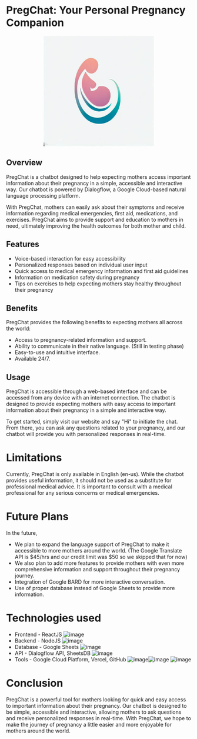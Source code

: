 # PregChat: Your Personal Pregnancy Companion
<p align="center">
  <img src="./public/logo.jpeg" width="300" />
</p>

## Overview
PregChat is a chatbot designed to help expecting mothers access important information about their pregnancy in a simple, accessible and interactive way. Our chatbot is powered by Dialogflow, a Google Cloud-based natural language processing platform.

With PregChat, mothers can easily ask about their symptoms and receive information regarding medical emergencies, first aid, medications, and exercises.  PregChat aims to provide support and education to mothers in need, ultimately improving the health outcomes for both mother and child.
## Features
- Voice-based interaction for easy accessibility
- Personalized responses based on individual user input
- Quick access to medical emergency information and first aid guidelines
- Information on medication safety during pregnancy
- Tips on exercises to help expecting mothers stay healthy throughout their pregnancy

## Benefits
PregChat provides the following benefits to expecting mothers all across the world:

- Access to pregnancy-related information and support.
- Ability to communicate in their native language. (Still in testing phase)
- Easy-to-use and intuitive interface.
- Available 24/7.

## Usage
PregChat is accessible through a web-based interface and can be accessed from any device with an internet connection. The chatbot is designed to provide expecting mothers with easy access to important information about their pregnancy in a simple and interactive way.

To get started, simply visit our website and say "Hi" to initiate the chat. From there, you can ask any questions related to your pregnancy, and our chatbot will provide you with personalized responses in real-time.

# Limitations
Currently, PregChat is only available in English (en-us). While the chatbot provides useful information, it should not be used as a substitute for professional medical advice. It is important to consult with a medical professional for any serious concerns or medical emergencies.

# Future Plans
In the future, 
- We plan to expand the language support of PregChat to make it accessible to more mothers around the world. (The Google Translate API is $45/hrs and our credit limit was $50 so we skipped that for now)
- We also plan to add more features to provide mothers with even more comprehensive information and support throughout their pregnancy journey.
- Integration of Google BARD for more interactive conversation.
- Use of proper database instead of Google Sheets to provide more information.

# Technologies used
- Frontend - ReactJS ![image](https://img.shields.io/badge/React-20232A?style=for-the-badge&logo=react&logoColor=61DAFB)
- Backend - NodeJS ![image](https://img.shields.io/badge/Node.js-43853D?style=for-the-badge&logo=node.js&logoColor=white)
- Database - Google Sheets ![image](https://img.shields.io/badge/Google%20Sheets-34A853?style=for-the-badge&logo=google-sheets&logoColor=white)
- API - Dialogflow API, SheetsDB ![image](https://img.shields.io/badge/dialogflow-FF9800?style=for-the-badge&logo=dialogflow&logoColor=white) 
- Tools - Google Cloud Platform, Vercel, GitHub ![image](https://img.shields.io/badge/Google_Cloud-4285F4?style=for-the-badge&logo=google-cloud&logoColor=white)![image](https://img.shields.io/badge/Vercel-000000?style=for-the-badge&logo=vercel&logoColor=white) ![image](https://img.shields.io/badge/GitHub-100000?style=for-the-badge&logo=github&logoColor=white)
# Conclusion
PregChat is a powerful tool for mothers looking for quick and easy access to important information about their pregnancy. Our chatbot is designed to be simple, accessible and interactive, allowing mothers to ask questions and receive personalized responses in real-time. With PregChat, we hope to make the journey of pregnancy a little easier and more enjoyable for mothers around the world.
